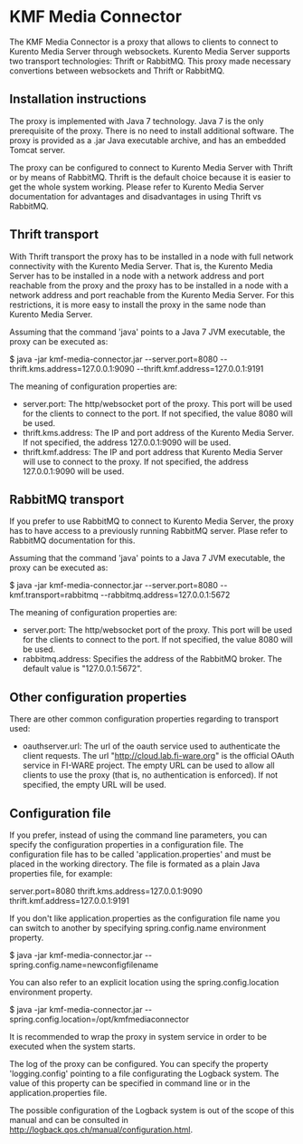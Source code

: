 KMF Media Connector
===================

The KMF Media Connector is a proxy that allows to clients to connect to Kurento
 Media Server through websockets. Kurento Media Server supports two transport 
 technologies: Thrift or RabbitMQ. This proxy made necessary convertions 
 between websockets and Thrift or RabbitMQ.

Installation instructions
-------------------------

The proxy is implemented with Java 7 technology. Java 7 is the only 
prerequisite of the proxy. There is no need to install additional software. 
The proxy is provided as a .jar Java executable archive, and has an embedded 
Tomcat server.

The proxy can be configured to connect to Kurento Media Server with Thrift or 
by means of RabbitMQ. Thrift is the default choice because it is easier to get 
the whole system working. Please refer to Kurento Media Server documentation 
for advantages and disadvantages in using Thrift vs RabbitMQ.

Thrift transport
----------------

With Thrift transport the proxy has to be installed in a node with full network 
connectivity with the Kurento Media Server. That is, the Kurento Media Server 
has to be installed in a node with a network address and port reachable from 
the proxy and the proxy has to be installed in a node with a network address and 
port reachable from the Kurento Media Server. For this restrictions, it is more 
easy to install the proxy in the same node than Kurento Media Server.

Assuming that the command 'java' points to a Java 7 JVM executable, the proxy 
can be executed as:

$ java -jar kmf-media-connector.jar --server.port=8080 
  --thrift.kms.address=127.0.0.1:9090
  --thrift.kmf.address=127.0.0.1:9191

The meaning of configuration properties are:
* server.port: The http/websocket port of the proxy. This port will be used for 
  the clients to connect to the port. If not specified, the value 8080 will be 
  used.
* thrift.kms.address: The IP and port address of the Kurento Media Server. 
  If not specified, the address 127.0.0.1:9090 will be used.
* thrift.kmf.address: The IP and port address that Kurento Media Server will use
  to connect to the proxy. If not specified, the address 127.0.0.1:9090 will be 
  used.


RabbitMQ transport
------------------

If you prefer to use RabbitMQ to connect to Kurento Media Server, the proxy
has to have access to a previously running RabbitMQ server. Plase refer to 
RabbitMQ documentation for this.

Assuming that the command 'java' points to a Java 7 JVM executable, the proxy 
can be executed as:

$ java -jar kmf-media-connector.jar --server.port=8080 --kmf.transport=rabbitmq 
  --rabbitmq.address=127.0.0.1:5672

The meaning of configuration properties are:
* server.port: The http/websocket port of the proxy. This port will be used for 
  the clients to connect to the port. If not specified, the value 8080 will be 
  used.
* rabbitmq.address: Specifies the address of the RabbitMQ broker. The default 
  value is "127.0.0.1:5672".

Other configuration properties
------------------------------

There are other common configuration properties regarding to transport used: 

* oauthserver.url: The url of the oauth service used to authenticate the client 
  requests. The url "http://cloud.lab.fi-ware.org" is the official OAuth service
  in FI-WARE project. The empty URL can be used to allow all clients to use the 
  proxy (that is, no authentication is enforced). If not specified, 
  the empty URL will be used.


Configuration file
------------------

If you prefer, instead of using the command line parameters, you can specify the
configuration properties in a configuration file. The configuration file has to 
be called 'application.properties' and must be placed in the working directory. 
The file is formated as a plain Java properties file, for example:

server.port=8080
thrift.kms.address=127.0.0.1:9090
thrift.kmf.address=127.0.0.1:9191

If you don't like application.properties as the configuration file name you can 
switch to another by specifying spring.config.name environment property. 

$ java -jar kmf-media-connector.jar --spring.config.name=newconfigfilename

You can also refer to an explicit location using the spring.config.location 
environment property.

$ java -jar kmf-media-connector.jar 
  --spring.config.location=/opt/kmfmediaconnector

It is recommended to wrap the proxy in system service in order to be executed 
when the system starts. 

The log of the proxy can be configured. You can specify the property 
'logging.config' pointing to a file configurating the Logback system. The value 
of this property can be specified in command line or in the 
application.properties file. 

The possible configuration of the Logback system is out of the scope of this 
manual and can be consulted in http://logback.qos.ch/manual/configuration.html.
